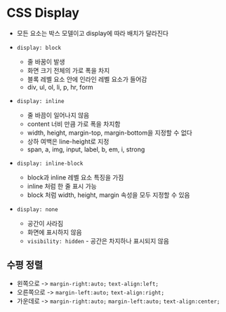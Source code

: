 # CSS Display

- 모든 요소는 박스 모델이고 display에 따라 배치가 달라진다

- `display: block` 
  - 줄 바꿈이 발생
  - 화면 크기 전체의 가로 폭을 차지
  - 블록 레벨 요소 안에 인라인 레벨 요소가 들어감
  - div, ul, ol, li, p, hr, form

- `display: inline `
  - 줄 바끔이 일어나지 않음
  - content 너비 만큼 가로 폭을 차지함
  - width, height, margin-top, margin-bottom을 지정할 수 없다
  - 상하 여백은 line-height로 지정
  - span, a, img, input, label, b, em, i, strong

- `display: inline-block`
  - block과 inline 레벨 요소 특징을 가짐
  - inline 처럼 한 줄 표시 가능
  - block 처럼 width, height, margin 속성을 모두 지정할 수 있음

- `display: none`
  - 공간이 사라짐
  - 화면에 표시하지 않음
  - `visibility: hidden` - 공간은 차지하나 표시되지 않음

## 수평 정렬

- 왼쪽으로 -> `margin-right:auto;` `text-align:left;`
- 오른쪽으로 -> `margin-left:auto;` `text-align:right;`
- 가운데로 -> `margin-right:auto;` `margin-left:auto;` `text-align:center;`



